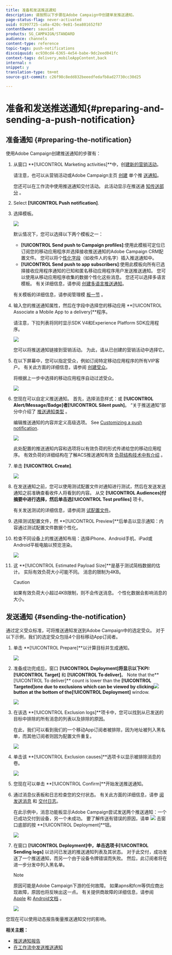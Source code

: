 ```yaml
---
title: 准备和发送推送通知
description: 请按照以下步骤在Adobe Campaign中创建单发推送通知。
page-status-flag: never-activated
uuid: 01997725-ca0a-420c-9e81-5ea801652f87
contentOwner: sauviat
products: SG_CAMPAIGN/STANDARD
audience: channels
content-type: reference
topic-tags: push-notifications
discoiquuid: ec930cd4-6365-4e54-babe-9dc2eed041fc
context-tags: delivery,mobileAppContent,back
internal: n
snippet: y
translation-type: tm+mt
source-git-commit: c26f98c8edd832beeedfedafb8ad27730cc30d25

---
```



# 准备和发送推送通知{#preparing-and-sending-a-push-notification}

## 准备通知 {#preparing-the-notification}

使用Adobe Campaign创建推送通知的步骤有：

1. 从窗口 **[!UICONTROL Marketing activities]**中，创[建新的营销活动](../../start/using/marketing-activities.md#creating-a-marketing-activity)。

   请注意，也可以从营销活动或Adobe Campaign主页 [创建](../../start/using/marketing-activities.md#creating-a-marketing-activity) 单个推 [送通知](../../start/using/interface-description.md#home-page)。

   您还可以在工作流中使用推送通知交付活动。 此活动显示在推送通 [知传送部分](../../automating/using/push-notification-delivery.md) 。

1. Select **[!UICONTROL Push notification]**.
1. 选择模板。

   ![](assets/push_notif_type.png)

   默认情况下，您可以选择以下两个模板之一：

   * **[!UICONTROL Send push to Campaign profiles]**:使用此模板可定位已订阅您的移动应用程序并选择接收推送通知的Adobe Campaign CRM配置文件。 您可以将个[性化字段](../../designing/using/personalization.md#inserting-a-personalization-field)（如收件人的名字）插入推送通知中。
   * **[!UICONTROL Send push to app subscribers]**:使用此模板向所有已选择接收应用程序通知的已知和匿名移动应用程序用户发送推送通知。 您可以使用从移动应用程序收集的数据个性化这些消息。
   您还可以选择多语言模板。 有关详细信息，请参阅 [创建多语言推送通知](../../channels/using/creating-a-multilingual-push-notification.md)。

   有关模板的详细信息，请参阅管理模 [板一节](../../start/using/marketing-activity-templates.md) 。

1. 输入您的推送通知属性，然后在字段中选择您的移动应用 **[!UICONTROL Associate a Mobile App to a delivery]**程序。

   请注意，下拉列表将同时显示SDK V4和Experience Platform SDK应用程序。

   ![](assets/push_notif_properties.png)

   您可以将推送通知链接到营销活动。 为此，请从已创建的营销活动中选择它。

1. 在以下屏幕中，您可以指定受众，例如订阅特定移动应用程序的所有VIP客户。 有关此方面的详细信息，请参阅 [创建受众](../../audiences/using/creating-audiences.md)。

   将根据上一步中选择的移动应用程序自动过滤受众。

   ![](assets/push_notif_audience.png)

1. 您现在可以自定义推送通知。 首先，选择消息样式：或 **[!UICONTROL Alert/Message/Badge]**者**[!UICONTROL Silent push]**。 “关于推送通知”部分中介绍了 [推送通知类型](../../channels/using/about-push-notifications.md) 。

   编辑推送通知的内容并定义高级选项。 See [Customizing a push notification](../../channels/using/customizing-a-push-notification.md).

   ![](assets/push_notif_content.png)

   此处配置的推送通知内容和选项将以有效负荷的形式传递给您的移动应用程序。 有效负荷的详细结构在了解ACS推送通知有效 [负荷结构技术中有介绍](https://helpx.adobe.com/campaign/kb/understanding-campaign-standard-push-notifications-payload-struc.html) 。

1. 单击 **[!UICONTROL Create]**.

   ![](assets/push_notif_content_2.png)

1. 在发送通知之前，您可以使用测试配置文件对通知进行测试，然后在发送发送通知之前准确查看收件人将看到的内容。 从交 **[!UICONTROL Audiences]**付摘要中进行选择，然后单击选**[!UICONTROL Test profiles]** 项卡。

   有关发送测试的详细信息，请参阅测 [试配置文件](../../sending/using/managing-test-profiles-and-sending-proofs.md)。

1. 选择测试配置文件，然 **[!UICONTROL Preview]**后单击以显示通知：内容通过测试配置文件数据个性化。
1. 检查不同设备上的推送通知布局：选择iPhone、Android手机、iPad或Android平板电脑以预览渲染。

   ![](assets/push_notif_preview.png)

1. 这 **[!UICONTROL Estimated Payload Size]**是基于测试简档数据的估计。 实际有效负荷大小可能不同。 消息的限制为4KB。

   >[!CAUTION]
   >
   >如果有效负荷大小超过4KB限制，则不会传送消息。 个性化数据会影响消息的大小。

## 发送通知 {#sending-the-notification}

通过定义受众标准，可将推送通知发送到Adobe Campaign中的选定受众。 对于以下示例，我们的选定受众包括4个目标移动App订阅者。

1. 单击 **[!UICONTROL Prepare]**以计算目标并生成通知。

   ![](assets/push_send_1.png)

1. 准备成功完成后，窗口 **[!UICONTROL Deployment]**将显示以下KPI:**[!UICONTROL Target]** 和 **[!UICONTROL To deliver]**。 Note that the**[!UICONTROL To deliver]** count is lower than the **[!UICONTROL Targeted]**one due to exclusions which can be viewed by clicking![](assets/lp_link_properties.png)button at the bottom of the**[!UICONTROL Deployment]** window.

   ![](assets/push_send_2.png)

1. 在该选 **[!UICONTROL Exclusion logs]**项卡中，您可以找到从已发送的目标中排除的所有消息的列表以及排除的原因。

   在此，我们可以看到我们的一个移动App订阅者被排除，因为地址被列入黑名单，而其他订阅者则因为配置文件重复。

   ![](assets/push_send_5.png)

1. 单击该 **[!UICONTROL Exclusion causes]**选项卡以显示被排除消息的卷。

   ![](assets/push_send_7.png)

1. 您现在可以单击 **[!UICONTROL Confirm]**开始发送推送通知。
1. 通过消息仪表板和日志检查您的交付状态。 有关此方面的详细信息，请参 [阅发送消息](../../sending/using/confirming-the-send.md) 和 [交付日志](../../sending/using/monitoring-a-delivery.md#delivery-logs)。

   在此示例中，消息功能板显示Adobe Campaign尝试发送两个推送通知：一个已成功交付到设备，另一个未成功。 要了解传送有错误的原因，请单 ![](assets/lp_link_properties.png) 击窗口底部的按 **[!UICONTROL Deployment]**钮。

   ![](assets/push_send_4.png)

1. 在窗口 **[!UICONTROL Deployment]**中，单击选项卡**[!UICONTROL Sending logs]** 以访问已发送的推送通知列表及其状态。 对于此交付，成功发送了一个推送通知，而另一个由于设备令牌错误而失败。 然后，此订阅者将在进一步分发中列入黑名单。

   >[!NOTE]
   >
   >原因可能是Adobe Campaign下游的任何故障。 如果apns和fcm等供应商出现故障，原因也将反映出这一点。 有关提供商故障的详细信息，请参阅 [Apple](https://developer.apple.com/library/content/documentation/NetworkingInternet/Conceptual/RemoteNotificationsPG/CommunicatingwithAPNs.html) 和 [Android文档](https://firebase.google.com/docs/cloud-messaging/http-server-ref) 。

   ![](assets/push_send_6.png)

您现在可以使用动态报告衡量推送通知交付的影响。

**相关主题：**

* [推送通知报告](../../reporting/using/push-notification-report.md)
* [在工作流中发送推送通知](../../automating/using/push-notification-delivery.md)

